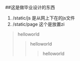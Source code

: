 ##这是做毕业设计的东西

1. /static/js  是从网上下在的js文件 
2. /static/page 这个是放置zi

>helloworld 
>>helloworld 
>>>helloworld

